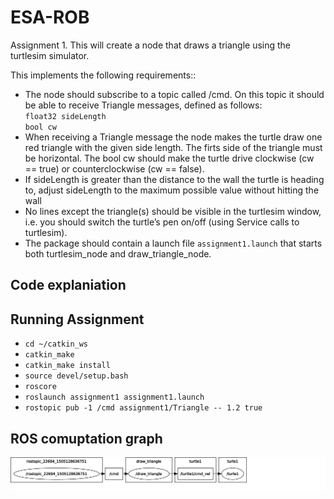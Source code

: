 # ESA-ROB

Assignment 1. This will create a node that draws a triangle using the turtlesim simulator.  

This implements the following requirements::
* The node should subscribe to a topic called /cmd. On this topic it should be able to receive Triangle messages, defined as follows:  
`float32 sideLength`  
`bool cw`
* When receiving a Triangle message the node makes the turtle draw one red triangle with the given side length. The firts side of the triangle must be horizontal. The bool cw should make the turtle drive clockwise (cw == true) or counterclockwise (cw == false).
* If sideLength is greater than the distance to the wall the turtle is heading to, adjust sideLength to the maximum possible value without hitting the wall
* No lines except the triangle(s) should be visible in the turtlesim window, i.e. you should switch the turtle’s pen on/off (using Service calls to turtlesim).
* The package should contain a launch file `assignment1.launch` that starts both turtlesim_node and draw_triangle_node.

## Code explaniation

## Running Assignment

* `cd ~/catkin_ws`
* `catkin_make`
* `catkin_make install`
* `source devel/setup.bash`
* `roscore`
* `roslaunch assignment1 assignment1.launch`
* `rostopic pub -1 /cmd assignment1/Triangle -- 1.2 true`

## ROS comuptation graph
![ROS Computation Graph](rosgraph.svg)